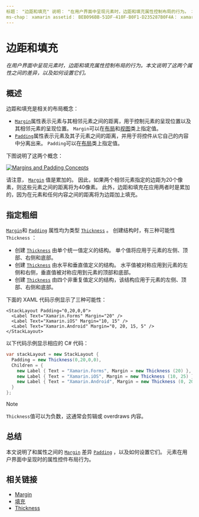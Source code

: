 ```yaml
---
标题： "边距和填充" 说明： "在用户界面中呈现元素时，边距和填充属性控制布局的行为。 本文说明了这两个属性之间的区别，以及如何设置它们。
ms-chap： xamarin assetid： BEB096BB-51DF-410F-B0F1-D235287B0F4A： xamarin 窗体作者： davidbritch： dabritch ms. 日期：04/27/2016 非 loc： [ Xamarin.Forms ， Xamarin.Essentials ]
---
```


# <a name="margin-and-padding"></a>边距和填充

_在用户界面中呈现元素时，边距和填充属性控制布局的行为。本文说明了这两个属性之间的差异，以及如何设置它们。_

## <a name="overview"></a>概述

边距和填充是相关的布局概念：

- [`Margin`](xref:Xamarin.Forms.View.Margin)属性表示元素与其相邻元素之间的距离，用于控制元素的呈现位置以及其相邻元素的呈现位置。 `Margin`可以在[布局](~/xamarin-forms/user-interface/controls/layouts.md)和[视图](~/xamarin-forms/user-interface/controls/views.md)类上指定值。
- [`Padding`](xref:Xamarin.Forms.Layout.Padding)属性表示元素及其子元素之间的距离，并用于将控件从它自己的内容中分离出来。 `Padding`可以在[布局](~/xamarin-forms/user-interface/controls/layouts.md)类上指定值。

下图说明了这两个概念：

[![](margin-and-padding-images/margins-and-padding-sml.png "Margins and Padding Concepts")](margin-and-padding-images/margins-and-padding.png#lightbox "Margins and Padding Concepts")

请注意， [`Margin`](xref:Xamarin.Forms.View.Margin) 值是累加的。 因此，如果两个相邻元素指定的边距为20个像素，则这些元素之间的距离将为40像素。 此外，边距和填充在应用两者时是累加的，因为在元素和任何内容之间的距离将为边距加上填充。

## <a name="specifying-a-thickness"></a>指定粗细

[`Margin`](xref:Xamarin.Forms.View.Margin)和 [`Padding`](xref:Xamarin.Forms.Layout.Padding) 属性均为类型 [`Thickness`](xref:Xamarin.Forms.Thickness) 。 创建结构时，有三种可能性 `Thickness` ：

- 创建 [`Thickness`](xref:Xamarin.Forms.Thickness) 由单个统一值定义的结构。 单个值将应用于元素的左侧、顶部、右侧和底部。
- 创建 [`Thickness`](xref:Xamarin.Forms.Thickness) 由水平和垂直值定义的结构。 水平值被对称应用到元素的左侧和右侧，垂直值被对称应用到元素的顶部和底部。
- 创建 [`Thickness`](xref:Xamarin.Forms.Thickness) 由四个非重复值定义的结构，该结构应用于元素的左侧、顶部、右侧和底部。

下面的 XAML 代码示例显示了三种可能性：

```xaml
<StackLayout Padding="0,20,0,0">
  <Label Text="Xamarin.Forms" Margin="20" />
  <Label Text="Xamarin.iOS" Margin="10, 15" />
  <Label Text="Xamarin.Android" Margin="0, 20, 15, 5" />
</StackLayout>
```

以下代码示例显示相应的 C# 代码：

```csharp
var stackLayout = new StackLayout {
  Padding = new Thickness(0,20,0,0),
  Children = {
    new Label { Text = "Xamarin.Forms", Margin = new Thickness (20) },
    new Label { Text = "Xamarin.iOS", Margin = new Thickness (10, 25) },
    new Label { Text = "Xamarin.Android", Margin = new Thickness (0, 20, 15, 5) }
  }
};
```

> [!NOTE]
> `Thickness`值可以为负数，这通常会剪辑或 overdraws 内容。

## <a name="summary"></a>总结

本文说明了和属性之间的 [`Margin`](xref:Xamarin.Forms.View.Margin) 差异 [`Padding`](xref:Xamarin.Forms.Layout.Padding) ，以及如何设置它们。 元素在用户界面中呈现时的属性控件布局行为。

## <a name="related-links"></a>相关链接

- [Margin](xref:Xamarin.Forms.View.Margin)
- [填充](xref:Xamarin.Forms.Layout.Padding)
- [Thickness](xref:Xamarin.Forms.Thickness)
